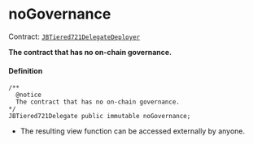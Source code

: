 # noGovernance

Contract: [`JBTiered721DelegateDeployer`](/dev/api/contracts/or-delegates/jbtiered721delegatedeployer/)

**The contract that has no on-chain governance.**

#### Definition

```
/** 
  @notice 
  The contract that has no on-chain governance. 
*/
JBTiered721Delegate public immutable noGovernance;
```

* The resulting view function can be accessed externally by anyone.
